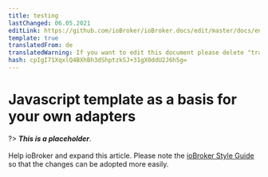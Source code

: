 ```yaml
---
title: testing
lastChanged: 06.05.2021
editLink: https://github.com/ioBroker/ioBroker.docs/edit/master/docs/en/dev/adaptertesting.md
template: true
translatedFrom: de
translatedWarning: If you want to edit this document please delete "translatedFrom" field, elsewise this document will be translated automatically again
hash: cpIgI71XqxlQ4BXhBh3dShptzkSJ+31gX0ddU2J6h5g=
---
```

# Javascript template as a basis for your own adapters
?> ***This is a placeholder***.<br><br> Help ioBroker and expand this article. Please note the [ioBroker Style Guide](https://www.iobroker.net/#de/documentation/community/styleguidedoc.md) so that the changes can be adopted more easily.
